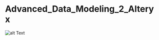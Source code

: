# Advanced_Data_Modeling_2_Alteryx
![alt Text](https://github.com/DataNaija/Advanced_Data_Modeling_2_Alteryx/commit/c81f2a69e6b57933d653001dc7a6e32bd5f377b8)
